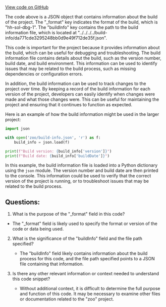 [View code on GitHub](zoo-labs/zoo/blob/master/contracts/artifacts/src/uniswapv2/interfaces/IUniswapV2ERC20.sol/IUniswapV2ERC20.dbg.json)

The code above is a JSON object that contains information about the build of the project. The "_format" key indicates the format of the build, which is "hh-sol-dbg-1". The "buildInfo" key contains the path to the build information file, which is located at "../../../../build-info/da771cde3295248bb0d9e49f712de35f.json".

This code is important for the project because it provides information about the build, which can be useful for debugging and troubleshooting. The build information file contains details about the build, such as the version number, build date, and build environment. This information can be used to identify issues that may be related to the build process, such as missing dependencies or configuration errors.

In addition, the build information can be used to track changes to the project over time. By keeping a record of the build information for each version of the project, developers can easily identify when changes were made and what those changes were. This can be useful for maintaining the project and ensuring that it continues to function as expected.

Here is an example of how the build information might be used in the larger project:

```python
import json

with open('zoo/build-info.json', 'r') as f:
    build_info = json.load(f)

print(f"Build version: {build_info['version']}")
print(f"Build date: {build_info['buildDate']}")
```

In this example, the build information file is loaded into a Python dictionary using the `json` module. The version number and build date are then printed to the console. This information could be used to verify that the correct version of the project is running, or to troubleshoot issues that may be related to the build process.
## Questions: 
 1. What is the purpose of the "_format" field in this code?
   - The "_format" field is likely used to specify the format or version of the code or data being used.

2. What is the significance of the "buildInfo" field and the file path specified?
   - The "buildInfo" field likely contains information about the build process for this code, and the file path specified points to a JSON file containing that information.

3. Is there any other relevant information or context needed to understand this code snippet?
   - Without additional context, it is difficult to determine the full purpose and function of this code. It may be necessary to examine other files or documentation related to the "zoo" project.